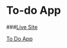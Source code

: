 # To-do App

###[Live Site](https://todoappwalter.netlify.app/)

[To Do App](https://ibb.co/Pwx4RR6)


